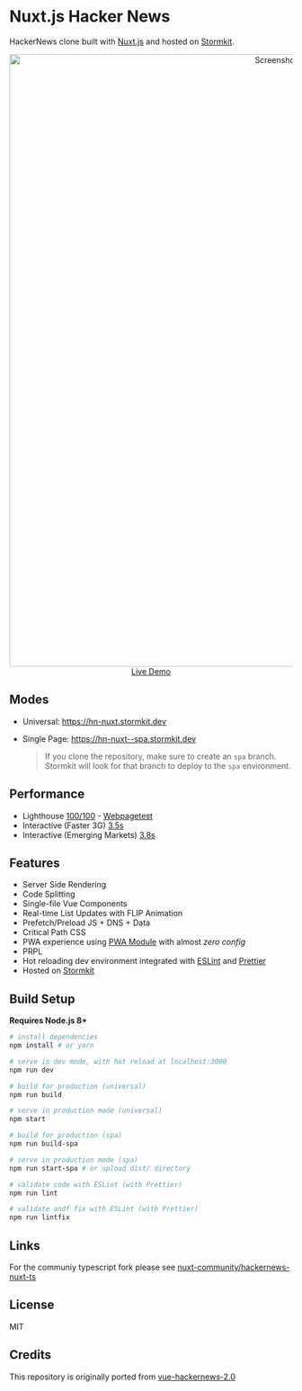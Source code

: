 # Nuxt.js Hacker News

HackerNews clone built with [Nuxt.js](https://nuxtjs.org) and hosted on [Stormkit](https://www.stormkit.io).

<p align="center">
  <a href="https://hn-nuxt.stormkit.dev" target="_blank">
    <img width="1090" alt="Screenshot 2019-06-04 at 13 27 51" src="https://user-images.githubusercontent.com/904724/58875721-97382400-86cc-11e9-94c6-af21544817bb.png">
    <br>
    Live Demo
  </a>
</p>

## Modes

- Universal: https://hn-nuxt.stormkit.dev

- Single Page: https://hn-nuxt--spa.stormkit.dev
  > If you clone the repository, make sure to create an `spa` branch. Stormkit will look for that branch to deploy to the `spa` environment.

## Performance

- Lighthouse [100/100](https://cdn.rawgit.com/Atinux/e2f424e6794babc00d2158406b0ab37d/raw/4de834145881697ea83292b381df5f591f1ed2f5/lighthouse-result-nuxt.html) - [Webpagetest](https://www.webpagetest.org/lighthouse.php?test=170620_PG_a2a9feaf4ace07a61b2c6c2a171b1c79&run=1)
- Interactive (Faster 3G) [3.5s](https://www.webpagetest.org/result/170620_PG_a2a9feaf4ace07a61b2c6c2a171b1c79)
- Interactive (Emerging Markets) [3.8s](https://www.webpagetest.org/result/170620_B1_0b83d61272c77c16c3f3f1f16fb72d2e)

## Features

- Server Side Rendering
- Code Splitting
- Single-file Vue Components
- Real-time List Updates with FLIP Animation
- Prefetch/Preload JS + DNS + Data
- Critical Path CSS
- PWA experience using [PWA Module](https://pwa.nuxtjs.org) with almost _zero config_
- PRPL
- Hot reloading dev environment integrated with [ESLint](https://eslint.org/) and [Prettier](https://prettier.io/)
- Hosted on [Stormkit](https://www.stormkit.io/)

## Build Setup

**Requires Node.js 8+**

```bash
# install dependencies
npm install # or yarn

# serve in dev mode, with hot reload at localhost:3000
npm run dev

# build for production (universal)
npm run build

# serve in production mode (universal)
npm start

# build for production (spa)
npm run build-spa

# serve in production mode (spa)
npm run start-spa # or upload dist/ directory

# validate code with ESLint (with Prettier)
npm run lint

# validate andf fix with ESLint (with Prettier)
npm run lintfix
```

## Links

For the communiy typescript fork please see [nuxt-community/hackernews-nuxt-ts](https://github.com/nuxt-community/hackernews-nuxt-ts)

## License

MIT

## Credits

This repository is originally ported from [vue-hackernews-2.0](https://github.com/vuejs/vue-hackernews-2.0)
